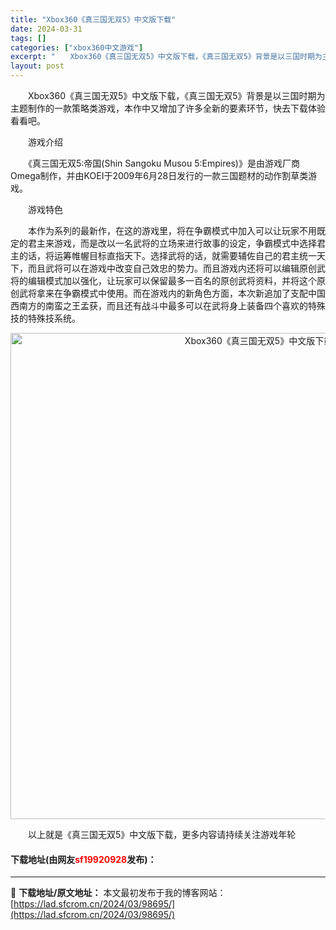 ```yaml
---
title: "Xbox360《真三国无双5》中文版下载"
date: 2024-03-31
tags: []
categories: ["xbox360中文游戏"]
excerpt: "　　Xbox360《真三国无双5》中文版下载，《真三国无双5》背景是以三国时期为主题制作的一款策略类游戏，本作中又增加了许多全新的要素环节，快去下载体验看看吧。 　　游戏介绍 　　《真三国无双5:帝国(Shin Sangoku Musou 5:Empires)》是由游戏厂商Omega制作，并由KOE&hellip;"
layout: post
---
```


 <p>　　Xbox360《真三国无双5》中文版下载，《真三国无双5》背景是以三国时期为主题制作的一款策略类游戏，本作中又增加了许多全新的要素环节，快去下载体验看看吧。</p> <p>　　游戏介绍</p> <p>　　《真三国无双5:帝国(Shin Sangoku Musou 5:Empires)》是由游戏厂商Omega制作，并由KOEI于2009年6月28日发行的一款三国题材的动作割草类游戏。</p> <p>　　游戏特色</p> <p>　　本作为系列的最新作，在这的游戏里，将在争霸模式中加入可以让玩家不用既定的君主来游戏，而是改以一名武将的立场来进行故事的设定，争霸模式中选择君主的话，将运筹帷幄目标直指天下。选择武将的话，就需要辅佐自己的君主统一天下，而且武将可以在游戏中改变自己效忠的势力。而且游戏内还将可以编辑原创武将的编辑模式加以强化，让玩家可以保留最多一百名的原创武将资料，并将这个原创武将拿来在争霸模式中使用。而在游戏内的新角色方面，本次新追加了支配中国西南方的南蛮之王孟获，而且还有战斗中最多可以在武将身上装备四个喜欢的特殊技的特殊技系统。</p> <p align="center"><img align="" border="0" src="https://lad.sfcrom.cn/wp-content/uploads/2024/03/20240330_6608416f6fdfb.jpg" width="778" alt="Xbox360《真三国无双5》中文版下载" /></p> <p>　　以上就是《真三国无双5》中文版下载，更多内容请持续关注游戏年轮</p> <p><h4>下载地址(由网友<font color="red">sf19920928</font>发布)：</h4></p> 

---
📖 **下载地址/原文地址：** 本文最初发布于我的博客网站：[https://lad.sfcrom.cn/2024/03/98695/](https://lad.sfcrom.cn/2024/03/98695/)
